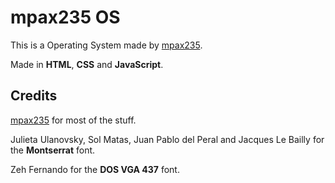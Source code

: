 # mpax235 OS
This is a Operating System made by [mpax235](https://github.com/mpax235).

Made in **HTML**, **CSS** and **JavaScript**.

## Credits
[mpax235](https://github.com/mpax235) for most of the stuff.

Julieta Ulanovsky, Sol Matas, Juan Pablo del Peral and Jacques Le Bailly for the **Montserrat** font.

Zeh Fernando for the **DOS VGA 437** font.

